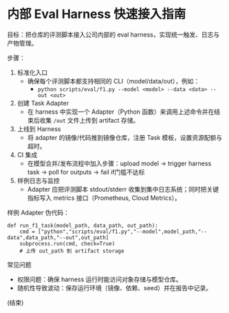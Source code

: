 # 内部 Eval Harness 快速接入指南

目标：把仓库的评测脚本接入公司内部的 eval harness，实现统一触发、日志与产物管理。

步骤：
1. 标准化入口
   - 确保每个评测脚本都支持相同的 CLI（model/data/out），例如：
     - `python scripts/eval/f1.py --model <model> --data <data> --out <out>`
2. 创建 Task Adapter
   - 在 harness 中实现一个 Adapter（Python 函数）来调用上述命令并在结束后收集 `/out` 文件上传到 artifact 存储。
3. 上线到 Harness
   - 将 adapter 的镜像/代码推到镜像仓库，注册 Task 模板，设置资源配额与超时。
4. CI 集成
   - 在模型合并/发布流程中加入步骤：upload model -> trigger harness task -> poll for outputs -> fail if门槛不达标
5. 样例日志与监控
   - Adapter 应把评测脚本 stdout/stderr 收集到集中日志系统；同时把关键指标写入 metrics 接口（Prometheus, Cloud Metrics）。

样例 Adapter 伪代码：
```
def run_f1_task(model_path, data_path, out_path):
    cmd = ["python","scripts/eval/f1.py","--model",model_path,"--data",data_path,"--out",out_path]
    subprocess.run(cmd, check=True)
    # 上传 out_path 到 artifact storage
```

常见问题
- 权限问题：确保 harness 运行时能访问对象存储与模型仓库。
- 随机性导致波动：保存运行环境（镜像、依赖、seed）并在报告中记录。

(结束)
